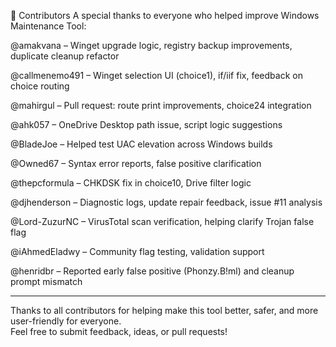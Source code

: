 👥 Contributors
A special thanks to everyone who helped improve Windows Maintenance Tool:

@amakvana – Winget upgrade logic, registry backup improvements, duplicate cleanup refactor

@callmenemo491 – Winget selection UI (choice1), if/iif fix, feedback on choice routing

@mahirgul – Pull request: route print improvements, choice24 integration

@ahk057 – OneDrive Desktop path issue, script logic suggestions

@BladeJoe – Helped test UAC elevation across Windows builds

@Owned67 – Syntax error reports, false positive clarification

@thepcformula – CHKDSK fix in choice10, Drive filter logic

@djhenderson – Diagnostic logs, update repair feedback, issue #11 analysis

@Lord-ZuzurNC – VirusTotal scan verification, helping clarify Trojan false flag

@iAhmedEladwy – Community flag testing, validation support

@henridbr – Reported early false positive (Phonzy.B!ml) and cleanup prompt mismatch

---

Thanks to all contributors for helping make this tool better, safer, and more user-friendly for everyone.  
Feel free to submit feedback, ideas, or pull requests!
